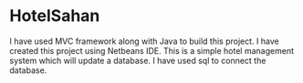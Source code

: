 # HotelSahan
I have used MVC framework along with Java to build this  project. I have created this project using Netbeans IDE. This is a simple hotel management system which will update a database. I have used sql to connect the database.
